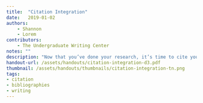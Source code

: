 ```yaml
---
title:  "Citation Integration"
date:   2019-01-02
authors: 
    - Shannon
    - Lorem
contributors: 
    - The Undergraduate Writing Center
notes: ""
description: "Now that you’ve done your research, it’s time to cite your sources. We sampled several academic papers to show you a variety of ways you can integrate sources into your own writing. Use these strategies to diversify your citation methods and show your readers how your sources contributed to your work!."
handout-url: /assets/handouts/citation-integration-d3.pdf
thumbnail: /assets/handouts/thumbnails/citation-integration-tn.png
tags:
- citation
- bibliographies
- writing
---
```


